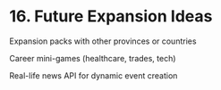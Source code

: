 # 16. Future Expansion Ideas

Expansion packs with other provinces or countries

Career mini-games (healthcare, trades, tech)

Real-life news API for dynamic event creation